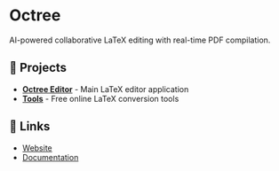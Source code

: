    # Octree
   
   AI-powered collaborative LaTeX editing with real-time PDF compilation.
   
   ## 🚀 Projects
   
   - **[Octree Editor](https://github.com/Octree-AI-Latex-Editor/octree)** - Main LaTeX editor application
   - **[Tools](https://github.com/Octree-AI-Latex-Editor/tools)** - Free online LaTeX conversion tools
   
   ## 🔗 Links
   
   - [Website](https://useoctree.com)
   - [Documentation](#)
